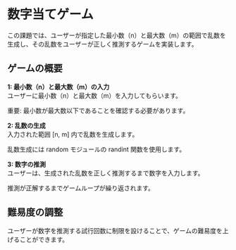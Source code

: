 # 数字当てゲーム
この課題では、ユーザーが指定した最小数（n）と最大数（m）の範囲で乱数を生成し、その乱数をユーザーが正しく推測するゲームを実装します。

## ゲームの概要
**1: 最小数（n）と最大数（m）の入力**  
ユーザーに最小数（n）と最大数（m）を入力してもらいます。

重要: 最小数が最大数以下であることを確認する必要があります。

**2: 乱数の生成**  
入力された範囲 [n, m] 内で乱数を生成します。

乱数生成には random モジュールの randint 関数を使用します。

**3: 数字の推測**  
ユーザーは、生成された乱数を正しく推測するまで数字を入力します。

推測が正解するまでゲームループが繰り返されます。

## 難易度の調整
ユーザーが数字を推測する試行回数に制限を設けることで、ゲームの難易度を上げることができます。
